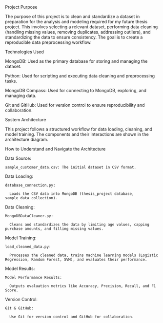 Project Purpose

The purpose of this project is to clean and standardize a dataset in preparation for the analysis and modeling required for my future thesis project. This involves selecting a relevant dataset, performing data cleaning (handling missing values, removing duplicates, addressing outliers), and standardizing the data to ensure consistency. The goal is to create a reproducible data preprocessing workflow.

Technologies Used

MongoDB: Used as the primary database for storing and managing the dataset.

Python: Used for scripting and executing data cleaning and preprocessing tasks.

MongoDB Compass: Used for connecting to MongoDB, exploring, and managing data.

Git and GitHub: Used for version control to ensure reproducibility and collaboration.

System Architecture

This project follows a structured workflow for data loading, cleaning, and model training. The components and their interactions are shown in the architecture diagram.

How to Understand and Navigate the Architecture

  Data Source:
  
    sample_customer_data.csv: The initial dataset in CSV format.



  Data Loading:
  
    database_connection.py:
    
      Loads the CSV data into MongoDB (thesis_project database, sample_data collection).



  Data Cleaning:
  
    MongoDBDataCleaner.py:
    
      Cleans and standardizes the data by limiting age values, capping purchase amounts, and filling missing values.

  
  
  Model Training:
  
    load_cleaned_data.py:
    
      Processes the cleaned data, trains machine learning models (Logistic Regression, Random Forest, SVM), and evaluates their performance.


  Model Results:

    Model Performance Results:
    
      Outputs evaluation metrics like Accuracy, Precision, Recall, and F1 Score.
  
  
  Version Control:
  
    Git & GitHub:
    
      Use Git for version control and GitHub for collaboration.

